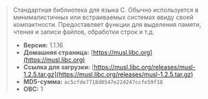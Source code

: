 > Стандартная библиотека для языка С. Обычно используется в минималистичных или встраиваемых системах ввиду своей компактности. Предоставляет функции для выделения памяти, чтения и записи файлов, обработки строк и т.д.
> - **Версия:** 1.1.16
> - **Домашняя страница:** [https://musl.libc.org](https://musl.libc.org)
> - **Ссылка для загрузки:** [https://musl.libc.org/releases/musl-1.2.5.tar.gz](https://musl.libc.org/releases/musl-1.2.5.tar.gz)
> - **MD5-сумма:** `ac5cfde7718d0547e224247ccfe59f18`
> - **ОВС:** 1
